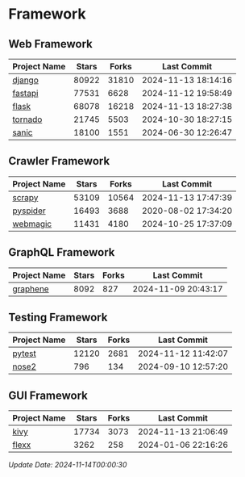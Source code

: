 # Framework

## Web Framework
| Project Name | Stars | Forks | Last Commit |
| ------------ | ----- | ----- | ----------- |
| [django](https://github.com/django/django) | 80922 | 31810 | 2024-11-13 18:14:16 |
| [fastapi](https://github.com/fastapi/fastapi) | 77531 | 6628 | 2024-11-12 19:58:49 |
| [flask](https://github.com/pallets/flask) | 68078 | 16218 | 2024-11-13 18:27:38 |
| [tornado](https://github.com/tornadoweb/tornado) | 21745 | 5503 | 2024-10-30 18:27:15 |
| [sanic](https://github.com/sanic-org/sanic) | 18100 | 1551 | 2024-06-30 12:26:47 |

## Crawler Framework
| Project Name | Stars | Forks | Last Commit |
| ------------ | ----- | ----- | ----------- |
| [scrapy](https://github.com/scrapy/scrapy) | 53109 | 10564 | 2024-11-13 17:47:39 |
| [pyspider](https://github.com/binux/pyspider) | 16493 | 3688 | 2020-08-02 17:34:20 |
| [webmagic](https://github.com/code4craft/webmagic) | 11431 | 4180 | 2024-10-25 17:37:09 |

## GraphQL Framework
| Project Name | Stars | Forks | Last Commit |
| ------------ | ----- | ----- | ----------- |
| [graphene](https://github.com/graphql-python/graphene) | 8092 | 827 | 2024-11-09 20:43:17 |

## Testing Framework
| Project Name | Stars | Forks | Last Commit |
| ------------ | ----- | ----- | ----------- |
| [pytest](https://github.com/pytest-dev/pytest) | 12120 | 2681 | 2024-11-12 11:42:07 |
| [nose2](https://github.com/nose-devs/nose2) | 796 | 134 | 2024-09-10 12:57:20 |

## GUI Framework
| Project Name | Stars | Forks | Last Commit |
| ------------ | ----- | ----- | ----------- |
| [kivy](https://github.com/kivy/kivy) | 17734 | 3073 | 2024-11-13 21:06:49 |
| [flexx](https://github.com/flexxui/flexx) | 3262 | 258 | 2024-01-06 22:16:26 |

*Update Date: 2024-11-14T00:00:30*